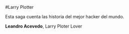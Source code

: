 #Larry Plotter

Esta saga cuenta las historia del mejor hacker del mundo.

**Leandro Acevedo**, Larry Ploter Lover
